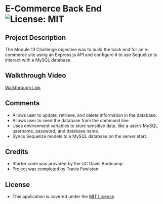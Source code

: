 # E-Commerce Back End ![License: MIT](https://img.shields.io/badge/License-MIT-yellow.svg)

## Project Description

The Module 13 Challenge objective was to build the back end for an e-commerce site using an Express.js API and configure it to use Sequelize to interact with a MySQL database.

## Walkthrough Video

[Walkthrough Link](https://drive.google.com/file/d/1QGI_zWZlrsGTFm4Nfzj6697J8v3fylpr/view?usp=sharing)

## Comments

- Allows user to update, retrieve, and delete information in the database.
- Allows user to seed the database from the command line.
- Uses environment variables to store sensitive data, like a user’s MySQL username, password, and database name.
- Syncs Sequelize models to a MySQL database on the server start.

## Credits

- Starter code was provided by the UC Davis Bootcamp.
- Project was completed by Travis Fowlston.

## License

- This application is covered under the [MIT License](https://opensource.org/licenses/MIT).
